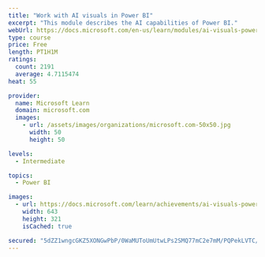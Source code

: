 ```yaml
---
title: "Work with AI visuals in Power BI"
excerpt: "This module describes the AI capabilities of Power BI."
webUrl: https://docs.microsoft.com/en-us/learn/modules/ai-visuals-power-bi/
type: course
price: Free
length: PT1H1M
ratings:
  count: 2191
  average: 4.7115474
heat: 55

provider:
  name: Microsoft Learn
  domain: microsoft.com
  images:
    - url: /assets/images/organizations/microsoft.com-50x50.jpg
      width: 50
      height: 50

levels:
  - Intermediate

topics:
  - Power BI

images:
  - url: https://docs.microsoft.com/learn/achievements/ai-visuals-power-bi-social.png
    width: 643
    height: 321
    isCached: true

secured: "5dZZ1wngcGKZ5XONGwPbP/0WaMUToUmUtwLPs2SMQ77mC2e7mM/PQPekLVTC/TLq9rQHEB8QQ2P5zYwgHCv13m2yuzxCTFmiCnwzmZfvkxStAikF8VW9a71bp/MFp3VmbTzzTtNzCSjTsf4lU7s3xhsolMuSbvwu5YfwxGx0wexj6a8tmZTza1SSpUa+P+vteXb9iH4ECaw8c6Vx4yNU/GBUwZbObnROvExViEOayt7QYmD9WNrzElc0CNJgDTFp7PU/u6iQk1GzaY7sbVEhAZ3GNb9+3HLNufChpANS8YTNSQNTLDiaBzXfzfssE3Rr24Big7Ngt8QtTsyxJTxqxuIDeINYpaswjuD1ZNj2PoHA9jGaKJhe2U0j+TFX8VPwfFDoAUyVE3uTR2E4v/qzJObvrlJ0TlSLyMwkYId0CUY=;ZyLcqhcZCmzOQQFGrkf2Xw=="
---
```


